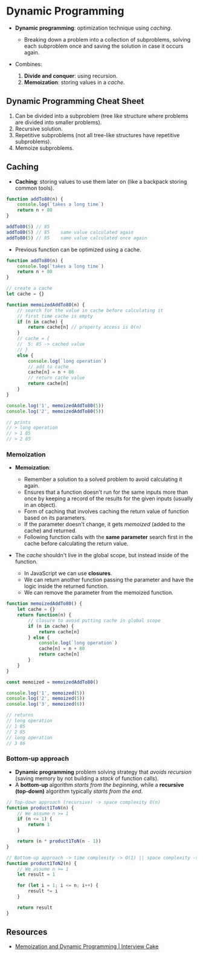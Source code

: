 # Dynamic Programming

* **Dynamic programming**: optimization technique using *caching*.
  * Breaking down a problem into a collection of subproblems, solving each subproblem once and saving the solution in case it occurs again.

* Combines:
    1. **Divide and conquer**: using recursion.
    2. **Memoization**: storing values in a *cache*.

## Dynamic Programming Cheat Sheet

1. Can be divided into a subproblem (tree like structure where problems are divided into smaller problems).
2. Recursive solution.
3. Repetitive subproblems (not all tree-like structures have repetitive subproblems).
4. Memoize subproblems.

## Caching

* **Caching**: storing values to use them later on (like a backpack storing
  common tools).

```javascript
function addTo80(n) {
    console.log(`takes a long time`)
    return n + 80
}

addTo80(5) // 85
addTo80(5) // 85    same value calculated again
addTo80(5) // 85    same value calculated once again
```

* Previous function can be optimized using a cache.

```javascript
function addTo80(n) {
    console.log(`takes a long time`)
    return n + 80
}

// create a cache
let cache = {}

function memoizedAddTo80(n) {
    // search for the value in cache before calculating it
    // first time cache is empty
    if (n in cache) {
        return cache[n] // property access is O(n)
    }
    // cache = {
    //  5: 85 -> cached value
    // }
    else {
        console.log(`long operation`)
        // add to cache
        cache[n] = n + 80
        // return cache value
        return cache[n]
    }
}

console.log('1', memoizedAddTo80(5))
console.log('2', memoizedAddTo80(5))

// prints
// > long operation
// > 1 85
// > 2 85
```

### Memoization

* **Memoization**:
  * Remember a solution to a solved problem to avoid calculating it again.
  * Ensures that a function doesn't run for the same inputs more than once by keeping a record of the results for the given inputs (usually in an object).
  * Form of caching that involves caching the return value of function based on its parameters.
  * If the parameter doesn't change, it gets *memoized* (added to the cache) and returned.
  * Following function calls with the **same parameter** search first in the cache before calculating the return value.

* The *cache* shouldn't live in the global scope, but instead inside of the function.
  * In JavaScript we can use **closures**.
  * We can return another function passing the parameter and have the logic inside the returned function.
  * We can remove the parameter from the memoized function.

```javascript
function memoizedAddTo80() {
    let cache = {}
    return function(n) {
        // closure to avoid putting cache in global scope
        if (n in cache) {
            return cache[n]
        } else {
            console.log(`long operation`)
            cache[n] = n + 80
            return cache[n]
        }
    }
}

const memoized = memoizedAddTo80()

console.log('1', memoized(5))
console.log('2', memoized(5))
console.log('3', memoized(6))

// returns
// long operation
// 1 85
// 2 85
// long operation
// 3 86
```

### Bottom-up approach

* **Dynamic programming** problem solving strategy that *avoids recursion* (saving memory by not building a *stack* of function calls).
* A **bottom-up** algorithm *starts from the beginning*, while a **recursive (top-down)** algorithm typically *starts from the end*.

```javascript
// Top-down approach (recursive) -> space complexity O(n)
function product1ToN(n) {
    // We assume n >= 1
    if (n <= 1) {
        return 1
    }

    return (n * product1ToN(n - 1))
}

// Bottom-up approach -> time complexity -> O(1) || space complexity -> O(n)
function product1ToN2(n) {
    // We assume n >= 1
    let result = 1

    for (let i = 1; i <= n; i++) {
        result *= i
    }

    return result
}
```

## Resources

* [Memoization and Dynamic Programming | Interview Cake](https://www.interviewcake.com/concept/python/memoization?)

